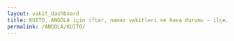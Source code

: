 ```yaml
---
layout: vakit_dashboard
title: KUITO, ANGOLA için iftar, namaz vakitleri ve hava durumu - ilçe/eyalet seç
permalink: /ANGOLA/KUITO/
---
```


<script type="text/javascript">
  var GLOBAL_COUNTRY = 'ANGOLA';
  var GLOBAL_CITY = 'KUITO';
  var GLOBAL_STATE = '';
  var lat = 72;
  var lon = 21;
</script>
